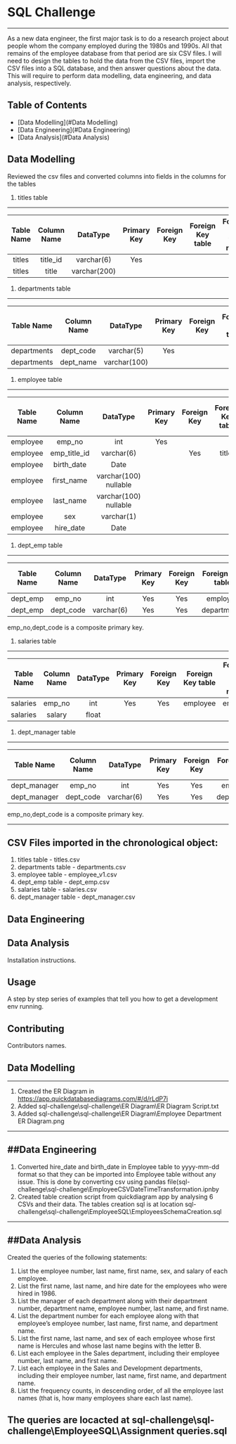 # SQL Challenge

----
As a new data engineer, the first major task is to do a research project about people whom the company employed during the 1980s and 1990s. All that remains of the employee database from that period are six CSV files.
I will need to design the tables to hold the data from the CSV files, import the CSV files into a SQL database, and then answer questions about the data. This will require to perform data modelling, data engineering, and data analysis, respectively.

## Table of Contents

- [Data Modelling](#Data Modelling)
- [Data Engineering](#Data Engineering)
- [Data Analysis](#Data Analysis)

## Data Modelling
Reviewed the csv files and converted columns into fields in the columns for the tables
1. titles table
------
| Table Name | Column Name |  DataType |Primary Key|Foreign Key  | Foreign Key table | Foreign key firld name |
| :---: | :---: | :---: | :---: | :---: | :---: | :---: |
| titles | title_id | varchar(6) | Yes |  |  | | 
| titles | title | varchar(200) |  |  |  | | 

1. departments table
------
| Table Name | Column Name |  DataType |Primary Key|Foreign Key  | Foreign Key table | Foreign key firld name |
| :---: | :---: | :---: | :---: | :---: | :---: | :---: |
| departments | dept_code | varchar(5) | Yes |  |  | | 
| departments | dept_name | varchar(100) |  |  |  | | 


1. employee table
------------------------ 

| Table Name | Column Name |  DataType |Primary Key|Foreign Key  | Foreign Key table | Foreign key firld name |
| :---: | :---: | :---: | :---: | :---: | :---: | :---: |
| employee | emp_no | int | Yes |  |  | | 
| employee | emp_title_id | varchar(6) |  | Yes | titles | title_id | 
| employee | birth_date | Date |  |  |  | | 
| employee | first_name | varchar(100) nullable |  |  |  | | 
| employee | last_name | varchar(100) nullable |  |  |  | | 
| employee | sex | varchar(1) |  |  |  | | 
| employee | hire_date | Date |  |  |  | | 

1. dept_emp table
---------------------------------


| Table Name | Column Name |  DataType |Primary Key|Foreign Key  | Foreign Key table | Foreign key firld name |
| :---: | :---: | :---: | :---: | :---: | :---: | :---: |
| dept_emp | emp_no | int | Yes | Yes | employee |emp_no | 
| dept_emp | dept_code | varchar(6) |Yes  | Yes | departments | dept_code | 

emp_no,dept_code is a composite primary key.

1. salaries table
---------------------------------


| Table Name | Column Name |  DataType |Primary Key|Foreign Key  | Foreign Key table | Foreign key firld name |
| :---: | :---: | :---: | :---: | :---: | :---: | :---: |
| salaries | emp_no | int | Yes | Yes | employee |emp_no | 
| salaries | salary | float |  |  |  |  | 

1. dept_manager table
---------------------------------


| Table Name | Column Name |  DataType |Primary Key|Foreign Key  | Foreign Key table | Foreign key firld name |
| :---: | :---: | :---: | :---: | :---: | :---: | :---: |
| dept_manager | emp_no | int | Yes | Yes | employee |emp_no | 
| dept_manager | dept_code | varchar(6) |Yes  | Yes | departments | dept_code | 

emp_no,dept_code is a composite primary key.

----------------------------------------------------

CSV Files imported in the chronological object:
------------------------------------------------------
1. titles table - titles.csv
1. departments table - departments.csv
1. employee table - employee_v1.csv
1. dept_emp table - dept_emp.csv
1. salaries table - salaries.csv
1. dept_manager table - dept_manager.csv

## Data Engineering


## Data Analysis
Installation instructions.

## Usage
A step by step series of examples that tell you how to get a development env running.

## Contributing
Contributors names.








## Data Modelling
----
1. Created the ER Diagram in https://app.quickdatabasediagrams.com/#/d/rLdP7i
1. Added sql-challenge\sql-challenge\ER Diagram\ER Diagram Script.txt
1. Added sql-challenge\sql-challenge\ER Diagram\Employee Department ER Diagram.png
----
##Data Engineering
----
1. Converted hire_date and birth_date in Employee table to yyyy-mm-dd format so that they can be imported into Employee table without any issue. This is done by converting csv using pandas file(sql-challenge\sql-challenge\EmployeeCSVDateTimeTransformation.ipnby
1. Created table creation script from quickdiagram app by analysing 6 CSVs and their data. The tables creation sql is at location sql-challenge\sql-challenge\EmployeeSQL\EmployeesSchemaCreation.sql
----
##Data Analysis
----
Created the queries of the following statements: 
1. List the employee number, last name, first name, sex, and salary of each employee. 
1. List the first name, last name, and hire date for the employees who were hired in 1986. 
1. List the manager of each department along with their department number, department name, employee number, last name, and first name. 
1. List the department number for each employee along with that employee’s employee number, last name, first name, and department name. 
1. List the first name, last name, and sex of each employee whose first name is Hercules and whose last name begins with the letter B. 
1. List each employee in the Sales department, including their employee number, last name, and first name. 
1. List each employee in the Sales and Development departments, including their employee number, last name, first name, and department name. 
1. List the frequency counts, in descending order, of all the employee last names (that is, how many employees share each last name). 

The queries are locacted at sql-challenge\sql-challenge\EmployeeSQL\Assignment queries.sql
----
